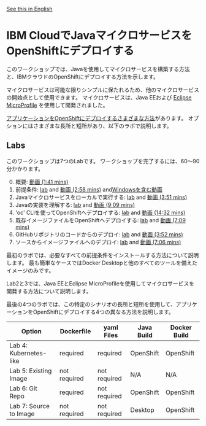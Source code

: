 [See this in English](./README.md)

# IBM CloudでJavaマイクロサービスをOpenShiftにデプロイする

このワークショップでは、Javaを使用してマイクロサービスを構築する方法と、IBMクラウドのOpenShiftにデプロイする方法を示します。

マイクロサービスは可能な限りシンプルに保たれるため、他のマイクロサービスの開始点として使用できます。 マイクロサービスは、Java EEおよび [Eclipse MicroProfile](https://microprofile.io/) を使用して開発されました。

[アプリケーションをOpenShiftにデプロイするさまざまな方法](http://heidloff.net/article/deploying-open-liberty-microservices-openshift/)があります。 オプションにはさまざまな長所と短所があり、以下のラボで説明します。

## Labs

このワークショップは7つのLabです。 ワークショップを完了するには、60〜90分かかります。

0. 概要: [動画 (1:41 mins)](https://youtu.be/8361HGR_O_s)
1. 前提条件: [lab](documentation/1-prereqs.md) and [動画 (2:58 mins)](https://youtu.be/c5CtqijWXL4) and[Windowsを含む動画](https://youtu.be/53XccO3NNn8)
2. Javaマイクロサービスをローカルで実行する: [lab](documentation/2-docker.md) and [動画 (3:51 mins)](https://youtu.be/4dT2jg6wGF4)
3. Javaの実装を理解する: [lab](documentation/3-java.md) and [動画 (9:09 mins)](https://www.youtube.com/watch?v=ugpYSPV9jAs)
4. 'oc' CLIを使ってOpenShiftへデプロイする: [lab](documentation/4-openshift.md) and [動画 (14:32 mins)](https://youtu.be/4MDfalo2Fg0)
5. 既存イメージファイルをOpenShiftへデプロイする: [lab](documentation/5-existing-image.md) and [動画 (7:09 mins)](https://youtu.be/JhxsS7l6DhA)
6. GitHubリポジトリのコードからのデプロイ: [lab](documentation/6-github.md) and [動画 (3:52 mins)](https://youtu.be/b3upMuZOpsY)
7. ソースからイメージファイルへのデプロイ: [lab](documentation/7-source-to-image.md) and [動画 (7:06 mins)](https://youtu.be/p6lVc6MDrcM)

最初のラボでは、必要なすべての前提条件をインストールする方法について説明します。 最も簡単なケースではDocker Desktopと他のすべてのツールを備えたイメージのみです。

Lab2と3では、Java EEとEclipse MicroProfileを使用してマイクロサービスを開発する方法について説明します。

最後の4つのラボでは、この特定のシナリオの長所と短所を使用して、アプリケーションをOpenShiftにデプロイする4つの異なる方法を説明します。

| Option | Dockerfile | yaml Files | Java Build | Docker Build |
| - | - | - | - | - |
| Lab 4: Kubernetes-like | required | required | OpenShift | OpenShift |
| Lab 5: Existing Image  | not required  | not required | N/A | N/A |
| Lab 6: Git Repo | required  | not required | OpenShift | OpenShift |
| Lab 7: Source to Image | not required | not required | Desktop | OpenShift |
